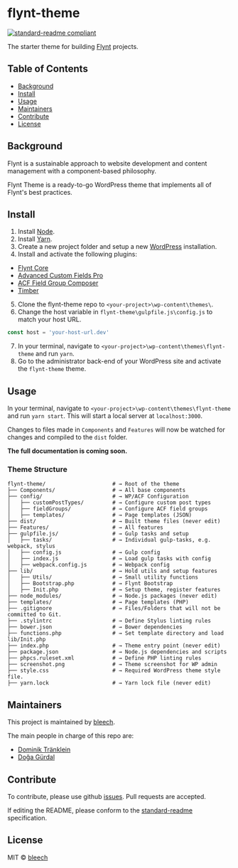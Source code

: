 # flynt-theme

[![standard-readme compliant](https://img.shields.io/badge/readme%20style-standard-brightgreen.svg?style=flat-square)](https://github.com/RichardLitt/standard-readme)

The starter theme for building [Flynt](https://flyntwp.com/) projects.

## Table of Contents

- [Background](#background)
- [Install](#install)
- [Usage](#usage)
- [Maintainers](#maintainers)
- [Contribute](#contribute)
- [License](#license)

## Background

Flynt is a sustainable approach to website development and content management with a component-based philosophy.

Flynt Theme is a ready-to-go WordPress theme that implements all of Flynt's best practices.

## Install

1. Install [Node](https://nodejs.org/en/).
2. Install [Yarn](https://yarnpkg.com/lang/en/docs/install/).
3. Create a new project folder and setup a new [WordPress](https://wordpress.org/download/) installation.
4. Install and activate the following plugins:
  - [Flynt Core](https://github.com/flyntwp/flynt-core)
  - [Advanced Custom Fields Pro](https://www.advancedcustomfields.com/pro/)
  - [ACF Field Group Composer](https://github.com/flyntwp/acf-field-group-composer)
  - [Timber](https://wordpress.org/plugins/timber-library/)
5. Clone the flynt-theme repo to `<your-project>\wp-content\themes\`.
6. Change the host variable in `flynt-theme\gulpfile.js\config.js` to match your host URL.
```js
const host = 'your-host-url.dev'
```
7. In your terminal, navigate to `<your-project>\wp-content\themes\flynt-theme` and run `yarn`.
8. Go to the administrator back-end of your WordPress site and activate the `flynt-theme` theme.

## Usage

In your terminal, navigate to `<your-project>\wp-content\themes\flynt-theme` and run `yarn start`. This will start a local server at  `localhost:3000`.

Changes to files made in `Components` and `Features` will now be watched for changes and compiled to the `dist` folder.

**The full documentation is coming soon.**

### Theme Structure

```
flynt-theme/                     # → Root of the theme
├── Components/                  # → All base components
├── config/                      # → WP/ACF Configuration
│   ├── customPostTypes/         # → Configure custom post types
│   ├── fieldGroups/             # → Configure ACF field groups
│   ├── templates/               # → Page templates (JSON)
├── dist/                        # → Built theme files (never edit)
├── Features/                    # → All features
├── gulpfile.js/                 # → Gulp tasks and setup
│   ├── tasks/                   # → Individual gulp-tasks, e.g. webpack, stylus
│   ├── config.js                # → Gulp config
│   ├── index.js                 # → Load gulp tasks with config
│   ├── webpack.config.js        # → Webpack config
├── lib/                         # → Hold utils and setup features
│   ├── Utils/                   # → Small utility functions
│   ├── Bootstrap.php            # → Flynt Bootstrap
│   ├── Init.php                 # → Setup theme, register features
├── node_modules/                # → Node.js packages (never edit)
├── templates/                   # → Page templates (PHP)
├── .gitignore                   # → Files/Folders that will not be committed to Git.
├── .stylintrc                   # → Define Stylus linting rules
├── bower.json                   # → Bower dependencies
├── functions.php                # → Set template directory and load lib/Init.php
├── index.php                    # → Theme entry point (never edit)
├── package.json                 # → Node.js dependencies and scripts
├── phpcs.ruleset.xml            # → Define PHP linting rules
├── screenshot.png               # → Theme screenshot for WP admin
├── style.css                    # → Required WordPress theme style file.
├── yarn.lock                    # → Yarn lock file (never edit)
```

## Maintainers

This project is maintained by [bleech](https://github.com/bleech).

The main people in charge of this repo are:

- [Dominik Tränklein](https://github.com/domtra)
- [Doğa Gürdal](https://github.com/Qakulukiam)

## Contribute

To contribute, please use github [issues](https://github.com/flyntwp/flynt-theme/issues). Pull requests are accepted.

If editing the README, please conform to the [standard-readme](https://github.com/RichardLitt/standard-readme) specification.

## License

MIT © [bleech](https://www.bleech.de)
